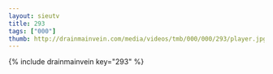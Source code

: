 ```yaml
--- 
layout: sieutv
title: 293
tags: ["000"]
thumb: http://drainmainvein.com/media/videos/tmb/000/000/293/player.jpg
---
```

{% include drainmainvein key="293" %} 
